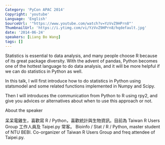 ```yaml
---
Category: 'PyCon APAC 2014'
Copyright: 'youtube'
Language: 'English'
SourceUrl: '"https://www.youtube.com/watch?v=YzVvZ9HPrn8"'
ThumbnailUrl: 'https://i.ytimg.com/vi/YzVvZ9HPrn8/hqdefault.jpg'
date: '2014-06-24'
speakers: [Liang Bo Wang]
tags: []
---
```

Statistics is essential to data analysis, and many people choose R because of its great package diversity. With the advent of pandas, Python becomes one of the hottest language to do data analysis, and it will be more helpful if we can do statistics in Python as well. 

In this talk, I will first introduce how to do statistics in Python using statsmodel and some related functions implemented in Numpy and Scipy. 

Then I will introduces the communication from Python to R using rpy2, and give you advices or alternatives about when to use this approach or not.


About the speaker

呆呆電雞生，喜歡寫 R / Python，喜歡統計與生物資訊。目前為 Taiwan R Users Group 工作人員及 Taipei.py 常客。
Bioinfo / Stat / R / Python, master student of NTU BEBI. Co-organizer of Taiwan R Users Group and freq attendee of Taipei.py.